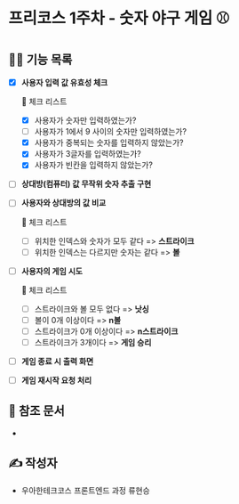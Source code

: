 # 프리코스 1주차 - 숫자 야구 게임 ⚾

## 💁‍♂️ 기능 목록

* [x] **사용자 입력 값 유효성 체크**

  🚨 체크 리스트

  * [x] 사용자가 숫자만 입력하였는가?
  * [ ] 사용자가 1에서 9 사이의 숫자만 입력하였는가?
  * [x] 사용자가 중복되는 숫자를 입력하지 않았는가?
  * [x] 사용자가 3글자를 입력하였는가?
  * [x] 사용자가 빈칸을 입력하지 않았는가?

* [ ] **상대방(컴퓨터) 값 무작위 숫자 추출 구현**

* [ ] **사용자와 상대방의 값 비교**

  🚨 체크 리스트

  * [ ] 위치한 인덱스와 숫자가 모두 같다 => **스트라이크**
  * [ ] 위치한 인덱스는 다르지만 숫자는 같다 => **볼**

* [ ] **사용자의 게임 시도**

  🚨 체크 리스트

  * [ ] 스트라이크와 볼 모두 없다 => **낫싱**
  * [ ] 볼이 0개 이상이다 => **n볼**
  * [ ] 스트라이크가 0개 이상이다 => **n스트라이크**
  * [ ] 스트라이크가 3개이다 => **게임 승리**

* [ ] **게임 종료 시 출력 화면**

* [ ] **게임 재시작 요청 처리**



## 🎯 참조 문서

* 



## ✍️ 작성자

* 우아한테크코스 프론트엔드 과정 류현승


